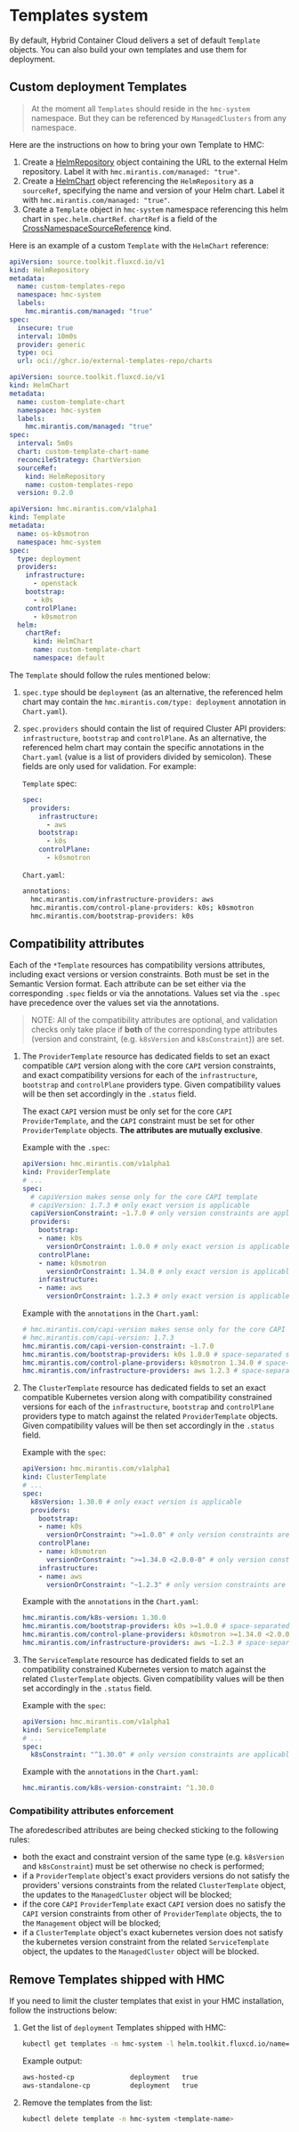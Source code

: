 # Templates system

By default, Hybrid Container Cloud delivers a set of default `Template` objects. You can also build your own templates
and use them for deployment.

## Custom deployment Templates

> At the moment all `Templates` should reside in the `hmc-system` namespace. But they can be referenced
> by `ManagedClusters` from any namespace.

Here are the instructions on how to bring your own Template to HMC:

1. Create a [HelmRepository](https://fluxcd.io/flux/components/source/helmrepositories/) object containing the URL to the
external Helm repository. Label it with `hmc.mirantis.com/managed: "true"`.
2. Create a [HelmChart](https://fluxcd.io/flux/components/source/helmcharts/) object referencing the `HelmRepository` as a
`sourceRef`, specifying the name and version of your Helm chart. Label it with `hmc.mirantis.com/managed: "true"`.
3. Create a `Template` object in `hmc-system` namespace referencing this helm chart in `spec.helm.chartRef`.
`chartRef` is a field of the
[CrossNamespaceSourceReference](https://fluxcd.io/flux/components/helm/api/v2/#helm.toolkit.fluxcd.io/v2.CrossNamespaceSourceReference) kind.

Here is an example of a custom `Template` with the `HelmChart` reference:

```yaml
apiVersion: source.toolkit.fluxcd.io/v1
kind: HelmRepository
metadata:
  name: custom-templates-repo
  namespace: hmc-system
  labels:
    hmc.mirantis.com/managed: "true"
spec:
  insecure: true
  interval: 10m0s
  provider: generic
  type: oci
  url: oci://ghcr.io/external-templates-repo/charts
```

```yaml
apiVersion: source.toolkit.fluxcd.io/v1
kind: HelmChart
metadata:
  name: custom-template-chart
  namespace: hmc-system
  labels:
    hmc.mirantis.com/managed: "true"
spec:
  interval: 5m0s
  chart: custom-template-chart-name
  reconcileStrategy: ChartVersion
  sourceRef:
    kind: HelmRepository
    name: custom-templates-repo
  version: 0.2.0
```

```yaml
apiVersion: hmc.mirantis.com/v1alpha1
kind: Template
metadata:
  name: os-k0smotron
  namespace: hmc-system
spec:
  type: deployment
  providers:
    infrastructure:
      - openstack
    bootstrap:
      - k0s
    controlPlane:
      - k0smotron
  helm:
    chartRef:
      kind: HelmChart
      name: custom-template-chart
      namespace: default
```

The `Template` should follow the rules mentioned below:

1. `spec.type` should be `deployment` (as an alternative, the referenced helm chart may contain the
`hmc.mirantis.com/type: deployment` annotation in `Chart.yaml`).
2. `spec.providers` should contain the list of required Cluster API providers: `infrastructure`, `bootstrap` and
`controlPlane`. As an alternative, the referenced helm chart may contain the specific annotations in the `Chart.yaml` (value is a list of providers divided by semicolon). These fields are only used for validation. For example:

    `Template` spec:

    ```yaml
    spec:
      providers:
        infrastructure:
          - aws
        bootstrap:
          - k0s
        controlPlane:
          - k0smotron
    ```

    `Chart.yaml`:

    ```bash
    annotations:
      hmc.mirantis.com/infrastructure-providers: aws
      hmc.mirantis.com/control-plane-providers: k0s; k0smotron
      hmc.mirantis.com/bootstrap-providers: k0s
    ```

## Compatibility attributes

Each of the `*Template` resources has compatibility versions attributes, including exact versions or version constraints.
Both must be set in the Semantic Version format. Each attribute can be set either via the corresponding `.spec` fields or via the annotations.
Values set via the `.spec` have precedence over the values set via the annotations.

> NOTE:
> All of the compatibility attributes are optional, and validation checks only take place
> if **both** of the corresponding type attributes
> (version and constraint, (e.g. `k8sVersion` and `k8sConstraint`)) are set.

1. The `ProviderTemplate` resource has dedicated fields to set an exact compatible `CAPI` version along
with the core `CAPI` version constraints, and exact compatibility versions for each
of the `infrastructure`, `bootstrap` and `controlPlane` providers type.
Given compatibility values will be then set accordingly in the `.status` field.

    The exact `CAPI` version must be only set for the core `CAPI` `ProviderTemplate`,
    and the `CAPI` constraint must be set for other `ProviderTemplate` objects. **The attributes
    are mutually exclusive**.

    Example with the `.spec`:

    ```yaml
    apiVersion: hmc.mirantis.com/v1alpha1
    kind: ProviderTemplate
    # ...
    spec:
      # capiVersion makes sense only for the core CAPI template
      # capiVersion: 1.7.3 # only exact version is applicable
      capiVersionConstraint: ~1.7.0 # only version constraints are applicable
      providers:
        bootstrap:
        - name: k0s
          versionOrConstraint: 1.0.0 # only exact version is applicable
        controlPlane:
        - name: k0smotron
          versionOrConstraint: 1.34.0 # only exact version is applicable
        infrastructure:
        - name: aws
          versionOrConstraint: 1.2.3 # only exact version is applicable
    ```

    Example with the `annotations` in the `Chart.yaml`:

    ```yaml
    # hmc.mirantis.com/capi-version makes sense only for the core CAPI template
    # hmc.mirantis.com/capi-version: 1.7.3
    hmc.mirantis.com/capi-version-constraint: ~1.7.0
    hmc.mirantis.com/bootstrap-providers: k0s 1.0.0 # space-separated semicolon-separated list, e.g. k0s 1.0.0; k0s 1.0.1
    hmc.mirantis.com/control-plane-providers: k0smotron 1.34.0 # space-separated semicolon-separated list, e.g. k0s 1.0.0; k0smotron 1.34.5
    hmc.mirantis.com/infrastructure-providers: aws 1.2.3 # space-separated semicolon-separated list
    ```

1. The `ClusterTemplate` resource has dedicated fields to set an exact compatible Kubernetes version
along with compatibility constrained versions for each of the `infrastructure`, `bootstrap`
and `controlPlane` providers type to match against the related `ProviderTemplate` objects.
Given compatibility values will be then set accordingly in the `.status` field.

    Example with the `spec`:

    ```yaml
    apiVersion: hmc.mirantis.com/v1alpha1
    kind: ClusterTemplate
    # ...
    spec:
      k8sVersion: 1.30.0 # only exact version is applicable
      providers:
        bootstrap:
        - name: k0s
          versionOrConstraint: ">=1.0.0" # only version constraints are applicable
        controlPlane:
        - name: k0smotron
          versionOrConstraint: ">=1.34.0 <2.0.0-0" # only version constraints are applicable
        infrastructure:
        - name: aws
          versionOrConstraint: "~1.2.3" # only version constraints are applicable
    ```

    Example with the `annotations` in the `Chart.yaml`:

    ```yaml
    hmc.mirantis.com/k8s-version: 1.30.0
    hmc.mirantis.com/bootstrap-providers: k0s >=1.0.0 # space-separated semicolon-separated list
    hmc.mirantis.com/control-plane-providers: k0smotron >=1.34.0 <2.0.0-0 # space-separated semicolon-separated list, e.g. k0s >=1.0.0; k0smotron ~1.34.0
    hmc.mirantis.com/infrastructure-providers: aws ~1.2.3 # space-separated semicolon-separated list
    ```

1. The `ServiceTemplate` resource has dedicated fields to set an compatibility constrained
Kubernetes version to match against the related `ClusterTemplate` objects.
Given compatibility values will be then set accordingly in the `.status` field.

    Example with the `spec`:

    ```yaml
    apiVersion: hmc.mirantis.com/v1alpha1
    kind: ServiceTemplate
    # ...
    spec:
      k8sConstraint: "^1.30.0" # only version constraints are applicable
    ```

    Example with the `annotations` in the `Chart.yaml`:

    ```yaml
    hmc.mirantis.com/k8s-version-constraint: ^1.30.0
    ```

### Compatibility attributes enforcement

The aforedescribed attributes are being checked sticking to the following rules:

* both the exact and constraint version of the same type (e.g. `k8sVersion` and `k8sConstraint`) must
be set otherwise no check is performed;
* if a `ProviderTemplate` object's exact providers versions do not satisfy the providers' versions
constraints from the related `ClusterTemplate` object, the updates to the `ManagedCluster` object will be blocked;
* if the core `CAPI` `ProviderTemplate` exact `CAPI` version does no satisfy the `CAPI` version
constraints from other of `ProviderTemplate` objects, the to the `Management` object will be blocked;
* if a `ClusterTemplate` object's exact kubernetes version does not satisfy the kubernetes version
constraint from the related `ServiceTemplate` object, the updates to the `ManagedCluster` object will be blocked.

## Remove Templates shipped with HMC

If you need to limit the cluster templates that exist in your HMC installation, follow the instructions below:

1. Get the list of `deployment` Templates shipped with HMC:

    ```bash
    kubectl get templates -n hmc-system -l helm.toolkit.fluxcd.io/name=hmc-templates  | grep deployment
    ```

    Example output:

    ```bash
    aws-hosted-cp              deployment   true
    aws-standalone-cp          deployment   true
    ```

2. Remove the templates from the list:

    ```bash
    kubectl delete template -n hmc-system <template-name>
    ```
<!---
TODO: document `--create-template=false` controller flag once the templates are limited to deployment templates only.
-->
